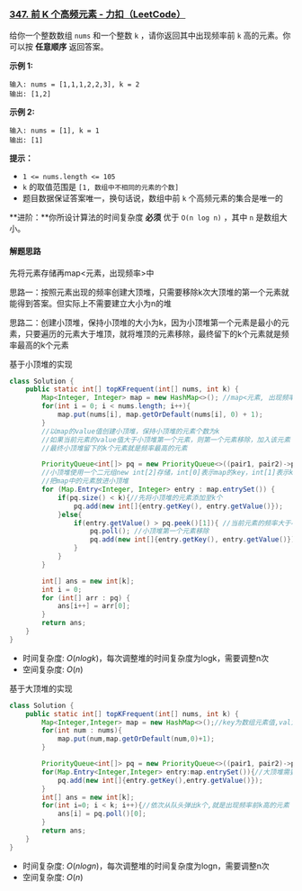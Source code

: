 ### [347. 前 K 个高频元素 - 力扣（LeetCode）](https://leetcode.cn/problems/top-k-frequent-elements/description/)

给你一个整数数组 `nums` 和一个整数 `k` ，请你返回其中出现频率前 `k` 高的元素。你可以按 **任意顺序** 返回答案。

**示例 1:**

```
输入: nums = [1,1,1,2,2,3], k = 2
输出: [1,2]
```

**示例 2:**

```
输入: nums = [1], k = 1
输出: [1]
```

 

**提示：**

- `1 <= nums.length <= 105`
- `k` 的取值范围是 `[1, 数组中不相同的元素的个数]`
- 题目数据保证答案唯一，换句话说，数组中前 `k` 个高频元素的集合是唯一的

 

**进阶：**你所设计算法的时间复杂度 **必须** 优于 `O(n log n)` ，其中 `n` 是数组大小。



#### 解题思路

先将元素存储再map<元素，出现频率>中

思路一：按照元素出现的频率创建大顶堆，只需要移除k次大顶堆的第一个元素就能得到答案。但实际上不需要建立大小为n的堆

思路二：创建小顶堆，保持小顶堆的大小为k，因为小顶堆第一个元素是最小的元素，只要遍历的元素大于堆顶，就将堆顶的元素移除，最终留下的k个元素就是频率最高的k个元素



基于小顶堆的实现

```java
class Solution {
    public static int[] topKFrequent(int[] nums, int k) {
        Map<Integer, Integer> map = new HashMap<>(); //map<元素, 出现频率>
        for(int i = 0; i < nums.length; i++){
            map.put(nums[i], map.getOrDefault(nums[i], 0) + 1);
        }
        //以map的value值创建小顶堆，保持小顶堆的元素个数为k
        //如果当前元素的value值大于小顶堆第一个元素，则第一个元素移除，加入该元素
        //最终小顶堆留下的k个元素就是频率最高的元素

        PriorityQueue<int[]> pq = new PriorityQueue<>((pair1, pair2)->pair1[1] - pair2[1]);//创建一个优先队列(小顶堆)
        //小顶堆使用一个二元组new int[2]存储，int[0]表示map的key，int[1]表示key的value;
        //把map中的元素放进小顶堆
        for (Map.Entry<Integer, Integer> entry : map.entrySet()) {
            if(pq.size() < k){//先将小顶堆的元素添加至k个
                pq.add(new int[]{entry.getKey(), entry.getValue()});
            }else{
                if(entry.getValue() > pq.peek()[1]){ //当前元素的频率大于小顶堆第一个元素的频率
                    pq.poll(); //小顶堆第一个元素移除
                    pq.add(new int[]{entry.getKey(), entry.getValue()}); //当前元素加入小顶堆
                }
            }
        }

        int[] ans = new int[k];
        int i = 0;
        for (int[] arr : pq) {
            ans[i++] = arr[0];
        }
        return ans;
    }
}
```

- 时间复杂度: $O(nlogk)$，每次调整堆的时间复杂度为logk，需要调整n次
- 空间复杂度: $O(n)$





基于大顶堆的实现

```java
class Solution {
    public static int[] topKFrequent(int[] nums, int k) {
        Map<Integer,Integer> map = new HashMap<>();//key为数组元素值,val为对应出现次数
        for(int num : nums){
            map.put(num,map.getOrDefault(num,0)+1);
        }

        PriorityQueue<int[]> pq = new PriorityQueue<>((pair1, pair2)->pair2[1]-pair1[1]);
        for(Map.Entry<Integer,Integer> entry:map.entrySet()){//大顶堆需要对所有元素进行排序
            pq.add(new int[]{entry.getKey(),entry.getValue()});
        }
        int[] ans = new int[k];
        for(int i=0; i < k; i++){//依次从队头弹出k个,就是出现频率前k高的元素
            ans[i] = pq.poll()[0];
        }
        return ans;
    }
}
```

- 时间复杂度: $O(nlogn)$，每次调整堆的时间复杂度为logn，需要调整n次
- 空间复杂度: $O(n)$